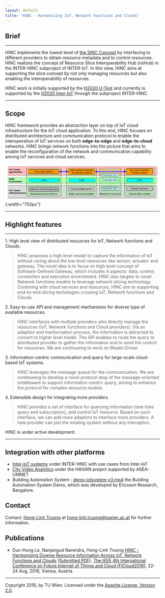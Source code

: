 ```yaml
---
layout: default
title: "HINC - Harmonizing IoT, Network functions and Clouds"
---
```



## Brief

---

HINC implements the lowest level of [the SINC Concept](http://sincconcept.github.io) by interfacing to different providers to obtain resource metadata and to control resources. HINC realizes the concept of Resource Slice Interoperability Hub (rsiHub) in the INTER-HINC subproject of INTER-IoT. In this view, HINC aims at supporting the slice concept by not only managing resources but also enabling the interoperability of resources.

HINC work is initially supported by the [H2020 U-Test](www.u-test.eu) and currently is supported by the [H2020 Inter-IoT](http://www.inter-iot-project.eu/) through the subproject INTER-HINC.  


----

## Scope

HINC framework provides an abstraction layer on top of IoT cloud infrastructure for the IoT cloud application. To this end, HINC focuses on distributed architecture and communication protocol to enable the interoperation of IoT services on both **edge-to-edge** and **edge-to-cloud** networks. HINC brings network functions into the picture that aims to enable the reconfiguration of the network and communication capability among IoT services and cloud services.

![scope](images/scope.png "The deployment scope of HINC framework"){:width="750px"}




----

## Highlight features
----
  
1\. High level view of distributed resources for IoT, Network functions and Clouds.

> HINC proposes a high level model to capture the information of IoT without caring about the low level resources like sensor, actuator and gateway. The novel idea is to focus on high level concept of Software-Defined Gateway, which includes 4 aspects: data, control, connection and execution environment. HINC also targets to novel Network functions models to leverage network slicing technology. Conbining with cloud services and resources, HINC aim to supporting end-to-end slicing techologies crossing IoT, Network functions and Clouds.

2\. Easy-to-use API and management mechanisms for diverse type of available resources.

> HINC interfaces with multiple providers who directly manage the resources (IoT, Network functions and Cloud providers). Via an adaption and tranformation process, the information is abtracted to convert to higher level model. The API enables to route the query to distributed provider to gather the information and to send the control for resources. We are continueing to work on Model-Driven

3\. Information-centric communication and query for large-scale cloud-based IoT systems.

> HINC leverages the message queue for the communication. We are continueing to develop a novel protocol atop of the message-oriented middleware to support information-centric query, aiming to enhance the protocol for complex resource models.

4\. Extensible design for integrating more providers.

> HINC provides a set of interface for querying information (one-time query and subscription), and control IoT resource. Based on such interface, we can add more adaptors to interface more providers. A new provider can join the existing system without any interuption.

HINC is under active development. 


---
## Integration with other platforms

- [Inter-IoT systems](http://www.inter-iot-project.eu) under INTER-HINC with use cases from Inter-IoT
- [City Video Analytics](http://haivanuni.github.io/haivan) under the HAIVAN project supported by ASEA-UNINET
- Building Automation System : [demo-iotsystem-v3.mp4](images/demo-iotsystem-v3.mp4) the Building Automation System Demo, which was developed by Ericsson Research, Bangalore.


## Contact

Contact: [Hong-Linh Truong](http://www.infosys.tuwien.ac.at/staff/truong/) at hong-linh.truong@tuwien.ac.at for further information.

## Publications

- Duc-Hung Le, Nanjangud Narendra, Hong-Linh Truong [HINC - Harmonizing Diverse Resource Information Across IoT, Network Functions and Clouds](http://bit.ly/1Y36tIY) ([Submitted PDF](http://bit.ly/1Y36tIY)), [The IEEE 4th International Conference on Future Internet of Things and Cloud (FiCloud2016)](http://www.ficloud.org/2016/), 22-24 Aug, 2016, Vienna, Austria

---

Copyright 2016, by TU Wien. Licensed under the [Apache License, Version 2.0](http://www.apache.org/licenses/LICENSE-2.0).
